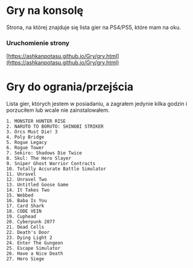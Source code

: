 # Gry na konsolę

Strona, na której znajduje się lista gier na PS4/PS5, które mam na oku.

### Uruchomienie strony

[https://ashkanpotasu.github.io/Gry/gry.html](https://ashkanpotasu.github.io/Gry/gry.html)



# Gry do ogrania/przejścia

Lista gier, których jestem w posiadaniu, a zagrałem jedynie kilka godzin i porzuciłem lub wcale nie zainstalowałem.

```
1. MONSTER HUNTER RISE
2. NARUTO TO BORUTO: SHINOBI STRIKER
3. Orcs Must Die! 3
4. Poly Bridge
5. Rogue Legacy
6. Rogue Tower
7. Sekiro: Shadows Die Twice
8. Skul: The Hero Slayer
9. Sniper Ghost Warrior Contracts
10. Totally Accurate Battle Simulator
11. Unravel
12. Unravel Two
13. Untitled Goose Game
14. It Takes Two
15. Webbed
16. Baba Is You
17. Card Shark
18. CODE VEIN
19. Cuphead
20. Cyberpunk 2077
21. Dead Cells
22. Death's Door
23. Dying Light 2
24. Enter The Gungeon
25. Escape Simulator
26. Have a Nice Death
27. Hero Siege
```
